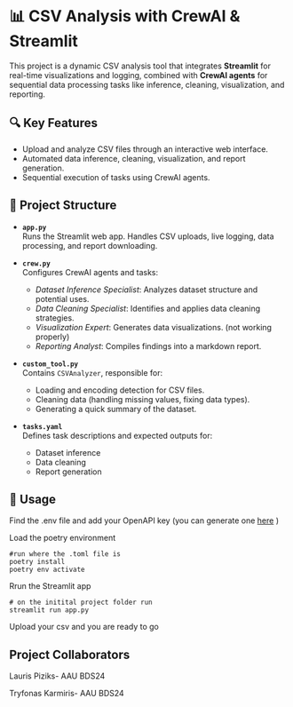 # 📊 CSV Analysis with CrewAI & Streamlit

This project is a dynamic CSV analysis tool that integrates **Streamlit** for real-time visualizations and logging, combined with **CrewAI agents** for sequential data processing tasks like inference, cleaning, visualization, and reporting.

## 🔍 Key Features
- Upload and analyze CSV files through an interactive web interface.
- Automated data inference, cleaning, visualization, and report generation.
- Sequential execution of tasks using CrewAI agents.

## 📁 Project Structure

- **`app.py`**  
  Runs the Streamlit web app. Handles CSV uploads, live logging, data processing, and report downloading.

- **`crew.py`**  
  Configures CrewAI agents and tasks:
  - *Dataset Inference Specialist*: Analyzes dataset structure and potential uses.
  - *Data Cleaning Specialist*: Identifies and applies data cleaning strategies.
  - *Visualization Expert*: Generates data visualizations. (not working properly)
  - *Reporting Analyst*: Compiles findings into a markdown report.

- **`custom_tool.py`**  
  Contains `CSVAnalyzer`, responsible for:
  - Loading and encoding detection for CSV files.
  - Cleaning data (handling missing values, fixing data types).
  - Generating a quick summary of the dataset.

- **`tasks.yaml`**  
  Defines task descriptions and expected outputs for:
  - Dataset inference
  - Data cleaning
  - Report generation

## 🚀 Usage
Find the .env file and add your OpenAPI key (you can generate one [here](https://platform.openai.com/) )

Load the poetry environment
```
#run where the .toml file is
poetry install
poetry env activate
```
Rrun the Streamlit app

```
# on the initital project folder run
streamlit run app.py
```
Upload your csv and you are ready to go

## Project Collaborators

Lauris Piziks- AAU BDS24

Tryfonas Karmiris- AAU BDS24
